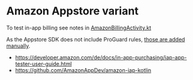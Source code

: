 # Amazon Appstore variant

To test in-app billing see notes in [AmazonBillingActivity.kt](java/com/battlelancer/seriesguide/billing/amazon/AmazonBillingActivity.kt)

As the Appstore SDK does not include ProGuard rules, [those are added manually](https://developer.amazon.com/docs/in-app-purchasing/iap-obfuscate-the-code.html).

- https://developer.amazon.com/de/docs/in-app-purchasing/iap-app-tester-user-guide.html
- https://github.com/AmazonAppDev/amazon-iap-kotlin